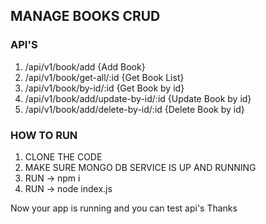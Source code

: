 MANAGE BOOKS CRUD 
---------------------------------

### API'S 

1) /api/v1/book/add  {Add Book}
2) /api/v1/book/get-all/:id  {Get Book List}
3) /api/v1/book/by-id/:id  {Get Book by id}
4) /api/v1/book/add/update-by-id/:id  {Update Book by id}
5) /api/v1/book/add/delete-by-id/:id  {Delete Book by id}

### HOW TO RUN 

1) CLONE THE CODE 
2) MAKE SURE MONGO DB SERVICE IS UP AND RUNNING
3) RUN -> npm i
4) RUN -> node index.js

Now your app is running and you can test api's Thanks